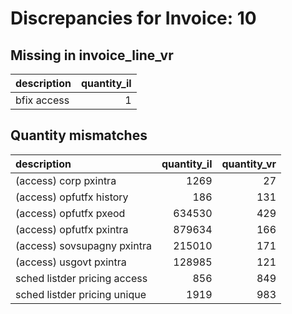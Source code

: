 # Discrepancies for Invoice: 10

## Missing in invoice_line_vr

| description   |   quantity_il |
|:--------------|--------------:|
| bfix access   |             1 |

## Quantity mismatches

| description                  |   quantity_il |   quantity_vr |
|:-----------------------------|--------------:|--------------:|
| (access) corp pxintra        |          1269 |            27 |
| (access) opfutfx history     |           186 |           131 |
| (access) opfutfx pxeod       |        634530 |           429 |
| (access) opfutfx pxintra     |        879634 |           166 |
| (access) sovsupagny pxintra  |        215010 |           171 |
| (access) usgovt pxintra      |        128985 |           121 |
| sched listder pricing access |           856 |           849 |
| sched listder pricing unique |          1919 |           983 |

